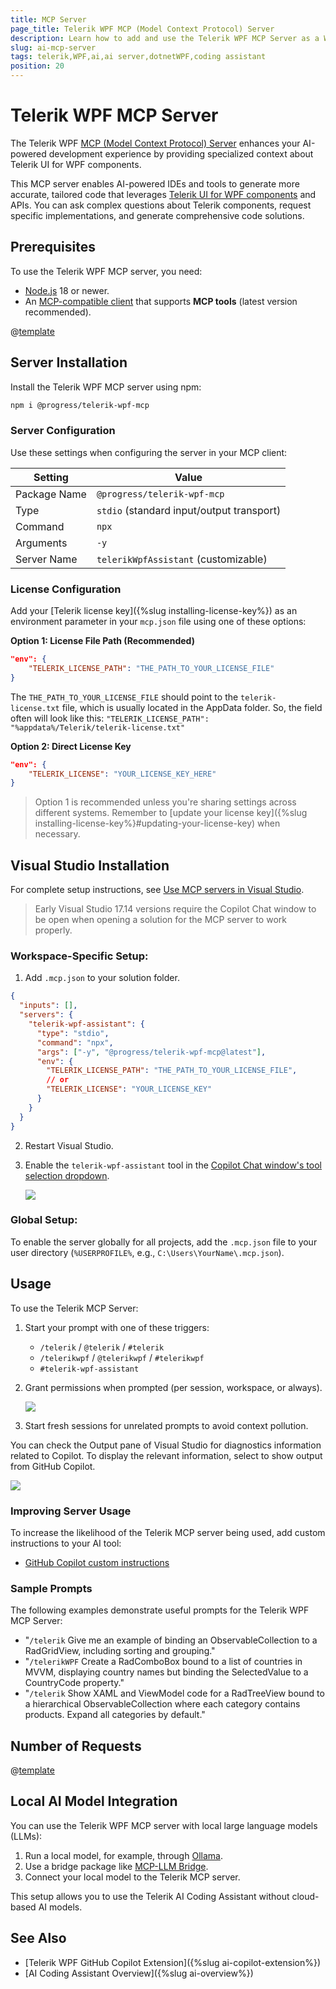 ```yaml
---
title: MCP Server
page_title: Telerik WPF MCP (Model Context Protocol) Server
description: Learn how to add and use the Telerik WPF MCP Server as a WPF AI coding assistant and code generator for better developer productivity. The Telerik WPF MCP server provides proprietary context about Telerik UI for WPF to AI-powered software.
slug: ai-mcp-server
tags: telerik,WPF,ai,ai server,dotnetWPF,coding assistant
position: 20
---
```


# Telerik WPF MCP Server

The Telerik WPF [MCP (Model Context Protocol) Server](https://modelcontextprotocol.io/introduction) enhances your AI-powered development experience by providing specialized context about Telerik UI for WPF components.

This MCP server enables AI-powered IDEs and tools to generate more accurate, tailored code that leverages [Telerik UI for WPF components](https://www.telerik.com/WPF-ui) and APIs. You can ask complex questions about Telerik components, request specific implementations, and generate comprehensive code solutions.

## Prerequisites

To use the Telerik WPF MCP server, you need:

* [Node.js](https://nodejs.org/en) 18 or newer.
* An [MCP-compatible client](https://modelcontextprotocol.io/clients) that supports **MCP tools** (latest version recommended).

@[template](/_contentTemplates/ai-coding-assistant.md#getting-started)

## Server Installation

Install the Telerik WPF MCP server using npm:

```bash
npm i @progress/telerik-wpf-mcp
```

### Server Configuration

Use these settings when configuring the server in your MCP client:

| Setting | Value |
|---------|-------|
| Package Name | `@progress/telerik-wpf-mcp` |
| Type | `stdio` (standard input/output transport) |
| Command | `npx` |
| Arguments | `-y` |
| Server Name | `telerikWpfAssistant` (customizable) |

### License Configuration

Add your [Telerik license key]({%slug installing-license-key%}) as an environment parameter in your `mcp.json` file using one of these options:

__Option 1: License File Path (Recommended)__

 ```json
 "env": {
     "TELERIK_LICENSE_PATH": "THE_PATH_TO_YOUR_LICENSE_FILE"
 }
 ```
 
The `THE_PATH_TO_YOUR_LICENSE_FILE` should point to the `telerik-license.txt` file, which is usually located in the AppData folder. 
So, the field often will look like this: `"TELERIK_LICENSE_PATH": "%appdata%/Telerik/telerik-license.txt"`

__Option 2: Direct License Key__

 ```json
 "env": {
     "TELERIK_LICENSE": "YOUR_LICENSE_KEY_HERE"
 }
 ```

> Option 1 is recommended unless you're sharing settings across different systems. Remember to [update your license key]({%slug installing-license-key%}#updating-your-license-key) when necessary.

## Visual Studio Installation

For complete setup instructions, see [Use MCP servers in Visual Studio](https://learn.microsoft.com/en-us/visualstudio/ide/mcp-servers).

> Early Visual Studio 17.14 versions require the Copilot Chat window to be open when opening a solution for the MCP server to work properly.

### Workspace-Specific Setup:

1. Add `.mcp.json` to your solution folder.

 ```json
 {
   "inputs": [],
   "servers": {
     "telerik-wpf-assistant": {
       "type": "stdio",
       "command": "npx",
       "args": ["-y", "@progress/telerik-wpf-mcp@latest"],
       "env": {
         "TELERIK_LICENSE_PATH": "THE_PATH_TO_YOUR_LICENSE_FILE",
         // or
         "TELERIK_LICENSE": "YOUR_LICENSE_KEY"
       }
     }
   }
 }
 ```

2. Restart Visual Studio.
3. Enable the `telerik-wpf-assistant` tool in the [Copilot Chat window's tool selection dropdown](https://learn.microsoft.com/en-us/visualstudio/ide/mcp-servers?view=vs-2022#configuration-example-with-github-mcp-server).

	![](images/ai-mcp-server-0.png)

### Global Setup:

To enable the server globally for all projects, add the `.mcp.json` file to your user directory (`%USERPROFILE%`, e.g., `C:\Users\YourName\.mcp.json`).

## Usage

To use the Telerik MCP Server:

1. Start your prompt with one of these triggers:
   - `/telerik` / `@telerik` / `#telerik`
   - `/telerikwpf` / `@telerikwpf` / `#telerikwpf`
   - `#telerik-wpf-assistant`
   
1. Grant permissions when prompted (per session, workspace, or always).

	![](images/ai-mcp-server-1.png)

1. Start fresh sessions for unrelated prompts to avoid context pollution.

You can check the Output pane of Visual Studio for diagnostics information related to Copilot. To display the relevant information, select to show output from GitHub Copilot.

![](images/ai-mcp-server-2.png)

### Improving Server Usage

To increase the likelihood of the Telerik MCP server being used, add custom instructions to your AI tool:
- [GitHub Copilot custom instructions](https://docs.github.com/en/copilot/customizing-copilot/adding-repository-custom-instructions-for-github-copilot#about-repository-custom-instructions-for-github-copilot-chat)

### Sample Prompts

The following examples demonstrate useful prompts for the Telerik WPF MCP Server:

* "`/telerik` Give me an example of binding an ObservableCollection<Customer> to a RadGridView, including sorting and grouping."
* "`/telerikWPF` Create a RadComboBox bound to a list of countries in MVVM, displaying country names but binding the SelectedValue to a CountryCode property."
* "`/telerik` Show XAML and ViewModel code for a RadTreeView bound to a hierarchical ObservableCollection<Category> where each category contains products. Expand all categories by default."

## Number of Requests

@[template](/_contentTemplates/ai-coding-assistant.md#number-of-requests)

## Local AI Model Integration

You can use the Telerik WPF MCP server with local large language models (LLMs):

1. Run a local model, for example, through [Ollama](https://ollama.com).
2. Use a bridge package like [MCP-LLM Bridge](https://github.com/patruff/ollama-mcp-bridge).
3. Connect your local model to the Telerik MCP server.

This setup allows you to use the Telerik AI Coding Assistant without cloud-based AI models.

## See Also

* [Telerik WPF GitHub Copilot Extension]({%slug ai-copilot-extension%})
* [AI Coding Assistant Overview]({%slug ai-overview%})
